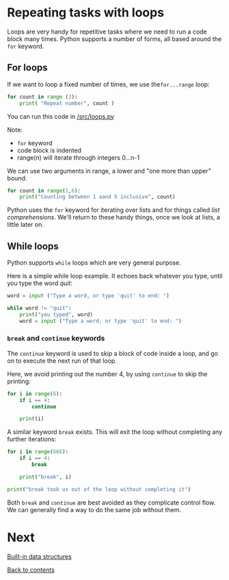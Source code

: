 # Repeating tasks with loops

Loops are very handy for repetitive tasks where we need to run a code block many times. Python supports a number of forms, all based around the `for` keyword.

## For loops

If we want to loop a fixed number of times, we use the`for...range` loop:

```python
for count in range (3):
    print( "Repeat number", count )

```

You can run this code in [/src/loops.py](/src/loops.py)

Note:

- `for` keyword
- code block is indented
- range(n) will iterate through integers 0...n-1

We can use two arguments in range, a lower and "one more than upper" bound:

```python
for count in range(1,6):
    print("Counting between 1 aand 5 inclusive", count)
```

Python uses the `for` keyword for iterating over lists and for things called _list comprehensions_. We'll return to these handy things, once we look at lists, a little later on.

## While loops

Python supports `while` loops which are very general purpose.

Here is a simple while loop example. It echoes back whatever you type, until you type the word _quit_:

```python
word = input ("Type a word, or type 'quit' to end: ")

while word != "quit":
    print("you typed", word)
    word = input ("Type a word, or type 'quit' to end: ")
```

### `break` and `continue` keywords

The `continue` keyword is used to skip a block of code inside a loop, and go on to execute the next run of that loop.

Here, we avoid printing out the number 4, by using `continue` to skip the printing:

```python
for i in range(6):
    if i == 4:
        continue

    print(i)
```

A similar keyword `break` exists. This will exit the loop without completing any further iterations:

```python
for i in range(666):
    if i == 4:
        break

    print("break", i)

print("break took us out of the loop without completing it")
```

Both `break` and `continue` are best avoided as they complicate control flow. We can generally find a way to do the same job without them.

# Next

[Built-in data structures](04-data-structures.md)

[Back to contents](/contents.md)
